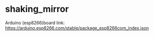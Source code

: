# shaking_mirror
Arduino (esp8266)board link: https://arduino.esp8266.com/stable/package_esp8266com_index.json
